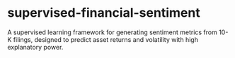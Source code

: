 # supervised-financial-sentiment
A supervised learning framework for generating sentiment metrics from 10-K filings, designed to predict asset returns and volatility with high explanatory power.
